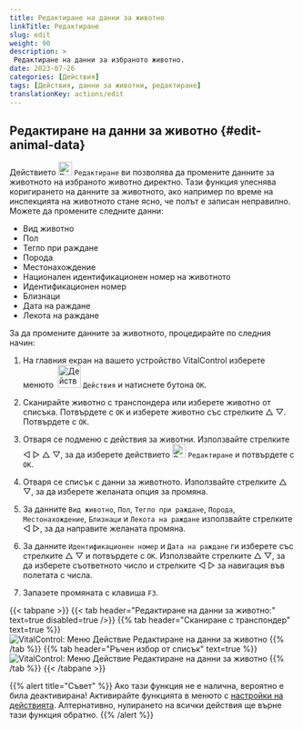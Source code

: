 ```yaml
---
title: Редактиране на данни за животно
linkTitle: Редактиране
slug: edit
weight: 90
description: >
 Редактиране на данни за избраното животно.
date: 2023-07-26
categories: [Действия]
tags: [Действия, данни за животни, редактиране]
translationKey: actions/edit
---
```


## Редактиране на данни за животно {#edit-animal-data}

Действието <img src="/icons/actions/edit.svg" width="24" align="bottom" alt="Редактиране" /> `Редактиране` ви позволява да промените данните за животното на избраното животно директно. Тази функция улеснява коригирането на данните за животното, ако например по време на инспекцията на животното стане ясно, че полът е записан неправилно. Можете да промените следните данни:

- Вид животно
- Пол
- Тегло при раждане
- Порода
- Местонахождение
- Национален идентификационен номер на животното
- Идентификационен номер
- Близнаци
- Дата на раждане
- Лекота на раждане

За да промените данните за животното, процедирайте по следния начин:

1. На главния екран на вашето устройство VitalControl изберете менюто &nbsp;<img src="/icons/actions.svg" width="40" align="bottom" alt="Действия" /> `Действия` и натиснете бутона `OK`.

2. Сканирайте животно с транспондера или изберете животно от списъка. Потвърдете с `OK` и изберете животно със стрелките △ ▽. Потвърдете с `OK`.

3. Отваря се подменю с действия за животни. Използвайте стрелките ◁ ▷ △ ▽, за да изберете действието <img src="/icons/actions/edit.svg" width="24" align="bottom" alt="Редактиране" /> `Редактиране` и потвърдете с `OK`.

4. Отваря се списък с данни за животното. Използвайте стрелките △ ▽, за да изберете желаната опция за промяна.

5. За данните `Вид животно`, `Пол`, `Тегло при раждане`, `Порода`, `Местонахождение`, `Близнаци` и `Лекота на раждане` използвайте стрелките ◁ ▷, за да направите желаната промяна.

6. За данните `Идентификационен номер` и `Дата на раждане` ги изберете със стрелките △ ▽ и потвърдете с `OK`. Използвайте стрелките △ ▽, за да изберете съответното число и стрелките ◁ ▷ за навигация във полетата с числа.

7. Запазете промяната с клавиша `F3`.

{{< tabpane >}}
{{< tab header="Редактиране на данни за животно:" text=true disabled=true />}}
{{% tab header="Сканиране с транспондер" text=true %}}
![VitalControl: Меню Действие Редактиране на данни за животно](../images/edit-scan.png "Редактиране на данни за животно")
{{% /tab %}}
{{% tab header="Ръчен избор от списък" text=true %}}
![VitalControl: Меню Действие Редактиране на данни за животно](../images/edit.png "Редактиране на данни за животно")
{{% /tab %}}
{{< /tabpane >}}

{{% alert title="Съвет" %}}
Ако тази функция не е налична, вероятно е била деактивирана! Активирайте функцията в менюто с [настройки на действията](../setting/). Алтернативно, нулирането на всички действия ще върне тази функция обратно.
{{% /alert %}}
